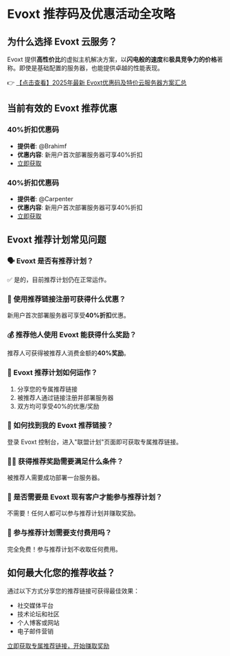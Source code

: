 # Evoxt 推荐码及优惠活动全攻略

## 为什么选择 Evoxt 云服务？

Evoxt 提供**高性价比**的虚拟主机解决方案，以**闪电般的速度**和**极具竞争力的价格**著称。即使是基础配置的服务器，也能提供卓越的性能表现。

👉 [【点击查看】2025年最新 Evoxt优惠码及特价云服务器方案汇总](https://bit.ly/evoxt)

## 当前有效的 Evoxt 推荐优惠

### 40%折扣优惠码
- **提供者**: @Brahimf
- **优惠内容**: 新用户首次部署服务器可享40%折扣
- [立即获取](https://bit.ly/evoxt)

### 40%折扣优惠码
- **提供者**: @Carpenter
- **优惠内容**: 新用户首次部署服务器可享40%折扣
- [立即获取](https://bit.ly/evoxt)

## Evoxt 推荐计划常见问题

### 🗣️ Evoxt 是否有推荐计划？
✅ 是的，目前推荐计划仍在正常运作。

### 🎁 使用推荐链接注册可获得什么优惠？
新用户首次部署服务器可享受**40%折扣**优惠。

### 💰 推荐他人使用 Evoxt 能获得什么奖励？
推荐人可获得被推荐人消费金额的**40%奖励**。

### 🎉 Evoxt 推荐计划如何运作？
1. 分享您的专属推荐链接
2. 被推荐人通过链接注册并部署服务器
3. 双方均可享受40%的优惠/奖励

### 🔎 如何找到我的 Evoxt 推荐链接？
登录 Evoxt 控制台，进入"联盟计划"页面即可获取专属推荐链接。

### 👩‍💻 获得推荐奖励需要满足什么条件？
被推荐人需要成功部署一台服务器。

### 🛒 是否需要是 Evoxt 现有客户才能参与推荐计划？
不需要！任何人都可以参与推荐计划并赚取奖励。

### 💸 参与推荐计划需要支付费用吗？
完全免费！参与推荐计划不收取任何费用。

## 如何最大化您的推荐收益？

通过以下方式分享您的推荐链接可获得最佳效果：
- 社交媒体平台
- 技术论坛和社区
- 个人博客或网站
- 电子邮件营销

[立即获取专属推荐链接，开始赚取奖励](https://bit.ly/evoxt)